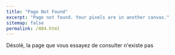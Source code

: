 ```yaml
---
title: "Page Not Found"
excerpt: "Page not found. Your pixels are in another canvas."
sitemap: false
permalink: /404.html
---
```


Désolé, la page que vous essayez de consulter n'existe pas

<script type="text/javascript">
  var GOOG_FIXURL_LANG = 'en';
  var GOOG_FIXURL_SITE = '{{ site.url }}'
</script>
<script type="text/javascript"
  src="//linkhelp.clients.google.com/tbproxy/lh/wm/fixurl.js">
</script>
